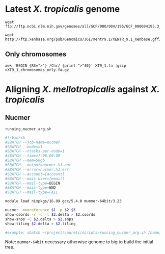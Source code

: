 
# Latest *X. tropicalis* genome

```
wget ftp://ftp.ncbi.nlm.nih.gov/genomes/all/GCF/000/004/195/GCF_000004195.3_Xenopus_tropicalis_v9.1/GCF_000004195.3_Xenopus_tropicalis_v9.1_assembly_report.txt

wget http://ftp.xenbase.org/pub/Genomics/JGI/Xentr9.1/XENTR_9.1_Xenbase.gff3
```

## Only chromosomes

```
awk 'BEGIN {RS=">"} /Chr/ {print ">"$0}' XT9_1.fa |gzip >XT9_1_chromosomes_only.fa.gz
```

# Aligning *X. mellotropicalis* against *X. tropicalis*

## Nucmer

`running_nucmer_arg.sh`
```sh
#!/bin/sh
#SBATCH --job-name=nucmer
#SBATCH --nodes=1
#SBATCH --ntasks-per-node=1
#SBATCH --time=7-00:00:00
#SBATCH --mem=50gb
#SBATCH --output=nucmer.%J.out
#SBATCH --error=nucmer.%J.err
#SBATCH --account=[account]
#SBATCH --mail-user=[email]
#SBATCH --mail-type=BEGIN
#SBATCH --mail-type=END
#SBATCH --mail-type=FAIL

module load nixpkgs/16.09 gcc/5.4.0 mummer-64bit/3.23

nucmer -mumreference $1 -p $2 $3
show-coords -r -c -l $2.delta > $2.coords
show-snps -C $2.delta > $2.snps
show-tiling $2.delta > $2.tiling

#example: sbatch ~/project/cauretc/scripts/running_nucmer_arg.sh /home/cauretc/projects/rrg-ben/cauretc/reference_genomes/Xtrop9.1/XT9_1_chromosomes_only.fa nucmer_XT9_1_chrom_SOAP_Mellotropicalis_BJE3652_47_61mers_1kb /home/cauretc/projects/rrg-ben/cauretc/SOAP_assemblies/SOAP_Mellotropicalis_BJE3652_47_61mers_1kb.fa
```
Note: `mummer-64bit` necessary otherwise genome to big to build the initial tree.
